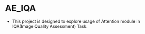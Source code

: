 # AE_IQA

- This project is designed to explore usage of Attention module in IQA(Image Quality Assessment) Task.